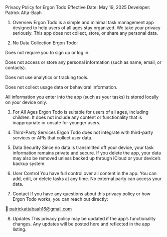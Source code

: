 
Privacy Policy for Ergon Todo
Effective Date: May 19, 2025
Developer: Patrick Atta-Baah

1. Overview
Ergon Todo is a simple and minimal task management app designed to help users of all ages stay organized. We take your privacy seriously. This app does not collect, store, or share any personal data.

2. No Data Collection
Ergon Todo:

Does not require you to sign up or log in.

Does not access or store any personal information (such as name, email, or contacts).

Does not use analytics or tracking tools.

Does not collect usage data or behavioral information.

All information you enter into the app (such as your tasks) is stored locally on your device only.

3. For All Ages
Ergon Todo is suitable for users of all ages, including children. It does not include any content or functionality that is inappropriate or unsafe for younger users.

4. Third-Party Services
Ergon Todo does not integrate with third-party services or APIs that collect user data.

5. Data Security
Since no data is transmitted off your device, your task information remains private and secure. If you delete the app, your data may also be removed unless backed up through iCloud or your device’s backup system.

6. User Control
You have full control over all content in the app. You can add, edit, or delete tasks at any time. No external party can access your data.

7. Contact
If you have any questions about this privacy policy or how Ergon Todo works, you can reach out directly:

📧 patrickattabaah16@gmail.com

8. Updates
This privacy policy may be updated if the app’s functionality changes. Any updates will be posted here and reflected in the app listing.
